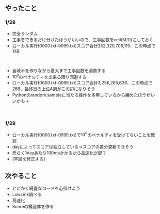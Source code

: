## やったこと

### 1/28
 - 完全ランダム
 - 工事をできるだけ分けたほうがいいので、工事回数をceil(M/D)にしておく
 - ローカル実行(0000.txt-0099.txt)スコア合計252,320,706,119、この時点で14B
<br>

 - 全域木を作りながら最大まで工事回数を消費する
 - $10^9$のペナルティを出来る限り回避する
 - ローカル実行(0000.txt-0099.txt)スコア合計3,256,265,636、この時点で28B、最終日の上位4割がこの辺になりそう
 - Pythonのrandom.sampleに当たる操作を多用しているから纏めたほうがいいかも→
 <br>
 
 ### 1/29
  - ローカル実行(0000.txt-0999.txt)で$10^9$のペナルティを受けてないことを確認
  - dayによってスコアは独立している→スコアの差分更新できそう
  - 恐らく1dayあたり100msかかるから高速化が鍵？
  - (卒論を修正する)
 
## 次やること
 - とにかく綺麗なコードを心掛けよう
 - LowLink調べる
 - 高速化
 - Scoreの構造体を作る

